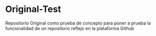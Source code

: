 # Original-Test
Repositorio Original como prueba de concepto para poner a prueba la funcionalidad de un repositorio reflejo en la plataforma Github
